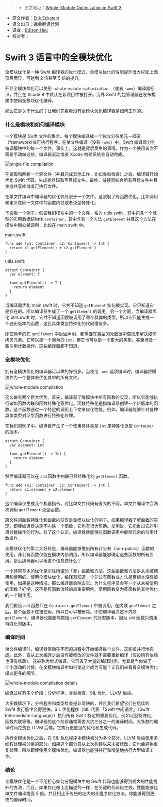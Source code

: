 > * 原文地址：[Whole-Module Optimization in Swift 3](https://swift.org/blog/whole-module-optimizations/)
* 原文作者：[Erik Eckstein](https://github.com/eeckstein/)
* 译文出自：[掘金翻译计划](https://github.com/xitu/gold-miner)
* 译者：[Edison Hsu](https://github.com/Edison-Hsu)
* 校对者：

# Swift 3 语言中的全模块优化




全模块优化是一种 Swfit 编译器的优化模式。全模块优化的性能提升很大程度上因项目而异，可达到 2 倍甚至 5 倍的提升。 

开启全模块优化可以使用 `-whole-module-optimization` （或者 `-wmo`）编译器标识，并且在 Xcode 8 中默认在新项目中被打开。另外 Swfit 的包管理器在发布构建中使用全模块优化编译。 

那么它是关于什么的？让我们先看看没有全模块优化编译器是如何工作的。

### 什么是模块和如何编译模块

一个模块是 Swift 文件的集合。每个模块编译成一个独立分布单元－框架（framework)或可执行程序。在单文件编译（没有 `-wmo`）中，Swift 编译器分别编译模块中的每一个文件。事实上，这就是背后发生的事情。作为一个使用者你不需要手动做这些。编译器驱动或者 Xcode 构建系统会自动完成。

![single file compilation](https://swift.org/assets/images/wmo-blog/single-file.png)

在读取和解析一个源文件（并且完成其他工作，比如类型检查）之后，编译器开始优化 Swift 代码，生成机器码和写目标文件。最终，链接器结合所有目标文件并且生成共享库或者可执行文件。

在单文件编译中编译器的优化仅局限于一个文件。这限制了跨函数优化，比如调用和定义在同一文件中的函数内联或者泛型特殊化。

下面看一个例子。假设我们模块中的一个文件，名为 utils.swift，其中包含一个泛型的实用数据结构体 `Container`，其中含有一个方法 `getElement` 并且这个方法在模块中到处被调用，比如在 main.swift 中。

main.swift:



    func add (c1: Container, c2: Container) -> Int {
      return c1.getElement() + c2.getElement()
    }



utils.swift:



    struct Container {
      var element: T

      func getElement() -> T {
        return element
      }
    }



当编译器优化 main.swift 时，它并不知道 `getElement` 如何被实现。它只知道它是存在的。所以编译器生成了一个 `getElement` 的调用。另一个方面，当编译器优化 utils.swift 时，它并不知道函数被调用了哪个具体的类型。所以它只能生成一个通用版本的函数，这比具体类型特殊化的代码慢很多。

即使简单的在 `getElement` 中返回声明，都需要在类型的元数据中查找来解决如何拷贝元素。它可以是一个简单的 `Int`，但它也可以是一个更大的类型，甚至涉及一些引用计数操作。这些编译器都不知道。

### 全模块优化

拥有全模块优化的编译器可以做的好很多。当使用 `-wmo` 选项编译时，编译器将模块作为一个整体来优化其中的所有文件。

![whole-module compilation](https://swift.org/assets/images/wmo-blog/wmo.png)

这么做有两个巨大优势。首先，编译器了解模块中所有函数的实现，所以它能够执行诸如函数内联和函数特殊化等优化。函数特殊化是指编译器创建一个新版本的函数，这个函数通过一个特定的调用上下文来优化性能。例如，编译器能够针对各种具体类型对泛型函数进行特殊化处理。

在我们的例子中，编译器产生了一个使用具体类型 `Int` 来特殊化泛型 `Container` 的版本。



    struct Container {
      var element: Int

      func getElement() -> Int {
        return element
      }
    }



然后编译器可以在 `add` 函数中内联已经特殊化的 `getElement` 函数。



    func add (c1: Container, c2: Container) -> Int {
      return c1.element + c2.element
    }



这个编译仅生成几个机器指令。对比单文件代码有很大的不同，单文件编译中会两次调用 `getElement` 泛型函数。

跨文件的函数特殊化和函数内联仅是全模块优化的例子。如果编译器了解函数的实现，即使编译器决定不内联一个函数，它也有很大帮助。举例说，它能推出它的引用计数操作的行为。有了这个认识，编译器就能够在函数调用中删除冗余的引用计数操作。

全模块优化的第二大好处是，编译器能够推出所有非公有（non-public）函数的使用。非公有函数仅能在模块内部调用，所以编译器能够确定这些函数的所有引用。那么编译器可以用这个信息做什么？

一个非常基本的优化是消除所谓的「死」函数和方法。这些函数和方法是从未被调用和使用的。使用全模块优化，编译器知道一个非公有函数或方法是否根本没有被使用，如果是这种情况，那么编译器会除去它。为什么程序员会写一个从未被使用的函数？好吧，这不是死函数消除的最重要用例。常用函数变为死函数是其他优化的一个副作用。

我们假设 `add` 函数只在 `Container.getElement` 中被调用。在内联 `getElement` 之后，这个函数不在被使用，所以它可以被删除。即使编译器决定不内联 `getElement`，编译器也能删除原始 `getElement` 的泛型版本，因为 `add` 函数只调用特殊化的版本。

### 编译时间

单文件编译时，编译器驱动在不同的进程中开始编译每个文件，这能被并行地完成。此外，自从上次编译之后没有被修改的文件就不需要重新编译（假设所有依赖也没有修改）。这被称为增式编译。它节省了大量的编译时间，尤其是当你做了一个小改动的时候。在全模块编译中如何使这个成为可能？让我们来看看全模块优化模式更多的细节。

![whole-module compilation details](https://swift.org/assets/images/wmo-blog/wmo-detail.png)

编译过程有多个阶段：分析程序，类型检查，SIL 优化，LLVM 后端。

大多数情况下，分析程序和类型检查是非常快的，并且我们希望它们在后续的 Swfit 发行版中变得更快。SIL 优化程序（SIL 代表 「Swift 中间语言」（Swift Intermediate Language））执行所有 Swfit 特定的重要优化，例如泛型特殊化，函数内联等等。编译器的这个阶段通常需要大约三分之一的编译时间。大多数的编译时间花费在 LLVM 后端，它执行更底层的优化和生成代码。

执行全模块优化之后，在 SIL 优化程序中模块被分为多个部分。LLVM 后端使用多线程处理被分离的部分。如果这个部分自从上次构建以来未被修改，它也会避免重复处理。所以即使使用全模块优化，编译器也能够并行和增量地执行大型编译工作。

### 结论

全模块优化是一个不用担心如何分配模块中的 Swift 代码也能够得到极大的性能提升的方法，而且。如果优化像上面描述的一样，在关键的代码段生效，性能能够比单文件编译提高 5 倍。并且相比于传统的庞大的全程序优化方法，你能够得到更快的编译时间。



